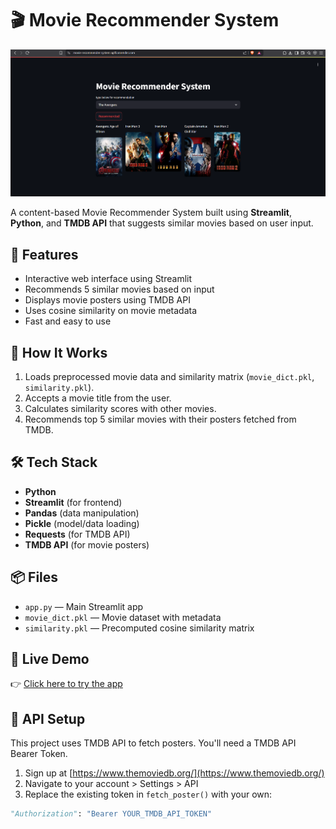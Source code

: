 # 🎬 Movie Recommender System

![App Preview](image.png)


A content-based Movie Recommender System built using **Streamlit**, **Python**, and **TMDB API** that suggests similar movies based on user input.

## 🚀 Features

- Interactive web interface using Streamlit
- Recommends 5 similar movies based on input
- Displays movie posters using TMDB API
- Uses cosine similarity on movie metadata
- Fast and easy to use

## 🧠 How It Works

1. Loads preprocessed movie data and similarity matrix (`movie_dict.pkl`, `similarity.pkl`).
2. Accepts a movie title from the user.
3. Calculates similarity scores with other movies.
4. Recommends top 5 similar movies with their posters fetched from TMDB.

## 🛠 Tech Stack

- **Python**
- **Streamlit** (for frontend)
- **Pandas** (data manipulation)
- **Pickle** (model/data loading)
- **Requests** (for TMDB API)
- **TMDB API** (for movie posters)

## 📦 Files

- `app.py` — Main Streamlit app
- `movie_dict.pkl` — Movie dataset with metadata
- `similarity.pkl` — Precomputed cosine similarity matrix

## 🔗 Live Demo

👉 [Click here to try the app](https://movie-recommender-system-apl9.onrender.com/)  


## 🔑 API Setup

This project uses TMDB API to fetch posters. You'll need a TMDB API Bearer Token.

1. Sign up at [https://www.themoviedb.org/](https://www.themoviedb.org/)
2. Navigate to your account > Settings > API
3. Replace the existing token in `fetch_poster()` with your own:

```python
"Authorization": "Bearer YOUR_TMDB_API_TOKEN"
